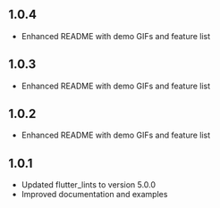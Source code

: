 ## 1.0.4

- Enhanced README with demo GIFs and feature list

## 1.0.3

- Enhanced README with demo GIFs and feature list

## 1.0.2

- Enhanced README with demo GIFs and feature list

## 1.0.1

- Updated flutter_lints to version 5.0.0
- Improved documentation and examples
